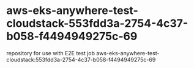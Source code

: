 # aws-eks-anywhere-test-cloudstack-553fdd3a-2754-4c37-b058-f4494949275c-69
repository for use with E2E test job aws-eks-anywhere-test-cloudstack:553fdd3a-2754-4c37-b058-f4494949275c-69
